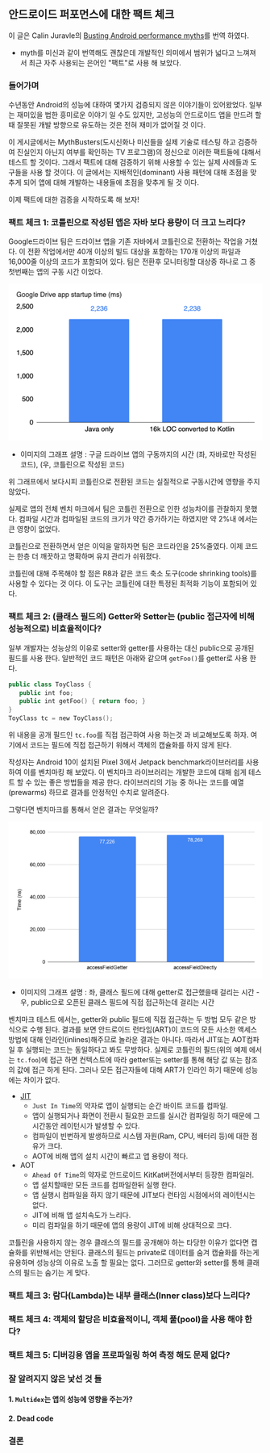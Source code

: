 ## 안드로이드 퍼포먼스에 대한 팩트 체크

이 글은 Calin Juravle의 [Busting Android performance myths](https://medium.com/androiddevelopers/busting-android-performance-myths-d85ae1d87f22)를 번역 하였다. 

- myth를 미신과 같이 번역해도 괜찮은데 개발적인 의미에서 범위가 넓다고 느껴져서 최근 자주 사용되는 은어인 "팩트"로 사용 해 보았다. 

### 들어가며 

수년동안 Android의 성능에 대하여 몇가지 검증되지 않은 이야기들이 있어왔었다. 일부는 재미있을 법한 흥미로운 이야기 일 수도 있지만, 고성능의 안드로이드 앱을 만드려 할 때 잘못된 개발 방향으로 유도하는 것은 전혀 재미가 없어질 것 이다. 

이 게시글에서는 MythBusters(도시신화나 미신들을 실제 기술로 테스팅 하고 검증하여 진실인지 아닌지 여부를 확인하는 TV 프로그램)의 정신으로 이러한 팩트들에 대해서 테스트 할 것이다. 그래서 팩트에 대해 검증하기 위해 사용할 수 있는 실제 사례들과 도구들을 사용 할 것이다. 이 글에서는 지배적인(dominant) 사용 패턴에 대해 초점을 맞추게 되어 앱에 대해 개발하는 내용들에 초점을 맞추게 될 것 이다. 

이제 팩트에 대한 검증을 시작하도록 해 보자!

### 팩트 체크 1: 코틀린으로 작성된 앱은 자바 보다 용량이 더 크고 느리다? 

Google드라이브 팀은 드라이브 앱을 기존 자바에서 코틀린으로 전환하는 작업을 거쳤다. 이 전환 작업에서만 40개 이상의 빌드 대상을 포함하는 170개 이상의 파일과 16,000줄 이상의 코드가 포함되어 있다. 팀은 전환후 모니터링할 대상중 하나로 그 중 첫번째는 앱의 구동 시간 이었다. 

![img1](./images/201007_1.png)

- 이미지의 그래프 설명 : 구글 드라이브 앱의 구동까지의 시간 (좌, 자바로만 작성된 코드), (우, 코틀린으로 작성된 코드)

위 그래프에서 보다시피 코틀린으로 전환된 코드는 실질적으로 구동시간에 영향을 주지 않았다. 

실제로 앱의 전체 벤치 마크에서 팀은 코틀린 전환으로 인한 성능차이를 관찰하지 못했다. 컴파일 시간과 컴파일된 코드의 크기가 약간 증가하기는 하였지만 약 2%내 에서는 큰 영향이 없었다. 

코틀린으로 전환하면서 얻은 이익을 말하자면 팀은 코드라인을 25%줄였다. 이제 코드는 한층 더 깨끗하고 명확하며 유지 관리가 쉬워졌다. 

코틀린에 대해 주목해야 할 점은 R8과 같은 코드 축소 도구(code shrinking tools)를 사용할 수 있다는 것 이다. 이 도구는 코틀린에 대한 특정된 최적화 기능이 포함되어 있다. 

### 팩트 체크 2: (클래스 필드의) Getter와 Setter는 (public 접근자에 비해 성능적으로) 비효율적이다? 

일부 개발자는 성능상의 이유로 setter와 getter를 사용하는 대신 public으로 공개된 필드를 사용 한다. 일반적인 코드 패턴은 아래와 같으며 `getFoo()`를 getter로 사용 한다. 

```kotlin
public class ToyClass {
   public int foo;
   public int getFoo() { return foo; }
}
ToyClass tc = new ToyClass();
```

위 내용을 공개 필드인 `tc.foo`를 직접 접근하여 사용 하는것 과 비교해보도록 하자. 여기에서 코드는 필드에 직접 접근하기 위해서 객체의 캡슐화를 하지 않게 된다. 

작성자는 Android 10이 설치된 Pixel 3에서 Jetpack benchmark라이브러리를 사용하여 이를 벤치마킹 해 보았다. 이 벤치마크 라이브러리는 개발한 코드에 대해 쉽게 테스트 할 수 있는 좋은 방법들을 제공 한다. 라이브러리의 기능 중 하나는 코드를 예열(prewarms) 하므로 결과를 안정적인 수치로 알려준다.

그렇다면 벤치마크를 통해서 얻은 결과는 무엇일까? 

![img2](./images/201007_2.png)

- 이미지의 그래프 설명 : 좌, 클래스 필드에 대해 getter로 접근했을때 걸리는 시간 - 우, public으로 오픈된 클래스 필드에 직접 접근하는데 걸리는 시간 

벤치마크 테스트 에서는, getter와 public 필드에 직접 접근하는 두 방법 모두 같은 방식으로 수행 된다. 결과를 보면 안드로이드 런타임(ART)이 코드의 모든 사소한 액세스 방법에 대해 인라인(inlines)해주므로 놀라운 결과는 아니다. 따라서 JIT또는 AOT컴파일 후 실행되는 코드는 동일하다고 봐도 무방하다. 실제로 코틀린의 필드(위의 예제 에서는 `tc.foo`)에 접근 하면 컨텍스트에 따라 getter또는 setter를 통해 해당 값 또는 참조의 값에 접근 하게 된다. 그러나 모든 접근자들에 대해 ART가 인라인 하기 때문에 성능에는 차이가 없다.  

- [JIT](https://source.android.com/devices/tech/dalvik/jit-compiler?hl=ko)
  - `Just In Time`의 약자로 앱이 실행되는 순간 바이트 코드를 컴파일. 
  - 앱이 실행되거나 화면이 전환시 필요한 코드를 실시간 컴파일링 하기 때문에 그 시간동안 레이턴시가 발생할 수 있다. 
  - 컴파일이 빈번하게 발생하므로 시스템 자원(Ram, CPU, 배터리 등)에 대한 점유가 크다. 
  - AOT에 비해 앱의 설치 시간이 빠르고 앱 용량이 적다. 
- AOT
  - `Ahead Of Time`의 약자로 안드로이드 KitKat버전에서부터 등장한 컴파일러. 
  - 앱 설치할때만 모든 코드를 컴파일한뒤 실행 한다. 
  - 앱 실행시 컴파일을 하지 않기 때문에 JIT보다 런타임 시점에서의 레이턴시는 없다. 
  - JIT에 비해 앱 설치속도가 느리다. 
  - 미리 컴파일을 하기 때문에 앱의 용량이 JIT에 비해 상대적으로 크다. 

코틀린을 사용하지 않는 경우 클래스의 필드를 공개해야 하는 타당한 이유가 없다면 캡슐화를 위반해서는 안된다. 클래스의 필드는 private로 데이터를 숨겨 캡슐화를 하는게 유용하며 성능상의 이유로 노출 할 필요는 없다. 그러므로 getter와 setter를 통해 클래스의 필드는 숨기는 게 맞다. 

### 팩트 체크 3: 람다(Lambda)는 내부 클래스(Inner class)보다 느리다? 

### 팩트 체크 4: 객체의 할당은 비효율적이니, 객체 풀(pool)을 사용 해야 한다? 

### 팩트 체크 5: 디버깅용 앱을 프로파일링 하여 측정 해도 문제 없다? 

### 잘 알려지지 않은 낯선 것 들

#### 1. `Multidex`는 앱의 성능에 영향을 주는가? 

#### 2. Dead code

### 결론 
